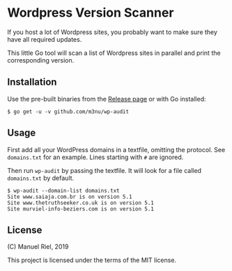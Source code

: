 # Wordpress Version Scanner

If you host a lot of Wordpress sites, you probably want to make sure they have all required updates.

This little Go tool will scan a list of Wordpress sites in parallel and print the corresponding version.

## Installation
Use the pre-built binaries from the [Release page](https://github.com/m3nu/wp-audit/releases) or with Go installed:

`$ go get -u -v github.com/m3nu/wp-audit`

## Usage
First add all your WordPress domains in a textfile, omitting the protocol. See `domains.txt` for an example. Lines starting with `#` are ignored.

Then run `wp-audit` by passing the textfile. It will look for a file called `domains.txt` by default.

```
$ wp-audit --domain-list domains.txt
Site www.saiaja.com.br is on version 5.1
Site www.thetruthseeker.co.uk is on version 5.1
Site murviel-info-beziers.com is on version 5.1
```

## License
(C) Manuel Riel, 2019

This project is licensed under the terms of the MIT license.

